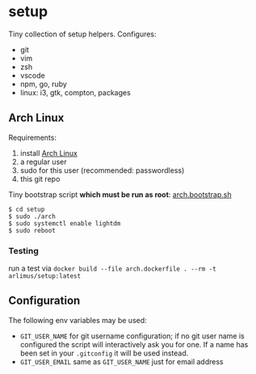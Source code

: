 # setup

Tiny collection of setup helpers. Configures:

* git
* vim
* zsh
* vscode
* npm, go, ruby
* linux: i3, gtk, compton, packages


## Arch Linux

Requirements:
1. install [Arch Linux](https://wiki.archlinux.org/index.php/installation_guide)
2. a regular user
3. sudo for this user (recommended: passwordless)
4. this git repo

Tiny bootstrap script **which must be run as root**: [arch.bootstrap.sh](arch.bootstrap.sh)

```
$ cd setup
$ sudo ./arch
$ sudo systemctl enable lightdm
$ sudo reboot
```
### Testing 

run a test via `docker build --file arch.dockerfile . --rm -t arlimus/setup:latest`

## Configuration

The following env variables may be used:

* `GIT_USER_NAME` for git username configuration; if no git user name is configured the script will interactively ask you for one. If a name has been set in your `.gitconfig` it will be used instead.
* `GIT_USER_EMAIL` same as `GIT_USER_NAME` just for email address